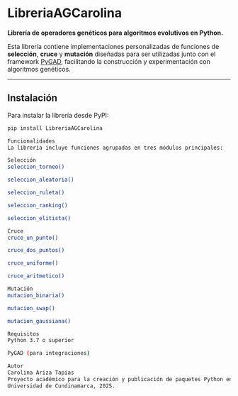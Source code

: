 # LibreriaAGCarolina

**Librería de operadores genéticos para algoritmos evolutivos en Python.**

Esta librería contiene implementaciones personalizadas de funciones de **selección**, **cruce** y **mutación** diseñadas para ser utilizadas junto con el framework [PyGAD](https://pygad.readthedocs.io), facilitando la construcción y experimentación con algoritmos genéticos.

---

## Instalación

Para instalar la librería desde PyPI:

```bash
pip install LibreriaAGCarolina

Funcionalidades
La librería incluye funciones agrupadas en tres módulos principales:

Selección
seleccion_torneo()

seleccion_aleatoria()

seleccion_ruleta()

seleccion_ranking()

seleccion_elitista()

Cruce
cruce_un_punto()

cruce_dos_puntos()

cruce_uniforme()

cruce_aritmetico()

Mutación
mutacion_binaria()

mutacion_swap()

mutacion_gaussiana()

Requisitos
Python 3.7 o superior

PyGAD (para integraciones)

Autor
Carolina Ariza Tapias
Proyecto académico para la creación y publicación de paquetes Python en PyPI.
Universidad de Cundinamarca, 2025.

